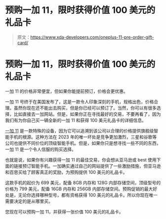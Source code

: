 # 预购一加 11，限时获得价值 100 美元的礼品卡

> 原文：<https://www.xda-developers.com/oneplus-11-pre-order-gift-card/>

# 预购一加 11，限时获得价值 100 美元的礼品卡

一加 11 的价格非常便宜，但如果你能提前预订，价格会更优惠。

一加 11 号终于在美国发布了，这是一款令人印象深刻的手机，规格出色，价格合理。虽然你现在还不能出去购买，但是你已经可以预订了。当然，你可以有很多选择，比如直接去一加网站。但是，如果你正在寻找最好的交易，不要再看了，因为我们有为你自己买一辆全新的一加 11 和获得 100 美元礼品卡的详细信息。

[一加 11](https://www.xda-developers.com/oneplus-11-review/) 是一款特殊的设备，因为它可以追溯到该公司以合理的价格提供旗舰级智能手机的根源。这种方法在 2023 年的唯一坏处是竞争更加激烈，三星和谷歌等公司也提供不同价位的顶级智能手机。但是，如果你只是想寻找一些不同的东西，一加 11 是一个令人信服的购买选择。

也就是说，如果你有兴趣获得一加 11 的最佳交易，你会想从亚马逊或 best 使用下面的链接预订智能手机。一加确实通过自己的网站提供了一些激励措施，但亚马逊和百思买给了顾客真正的奖励，为预购提供 100 美元的礼品卡。

这款手机的起价为 699 美元，配备 8GB 内存和 128G 内部存储空间，顶级型号的价格为 799 美元，配备 16GB 内存和 256GB 内部存储空间。预购促销的最大好处是，无论你选择哪种型号，都有资格获得 100 美元的礼品卡。所以你现在唯一需要决定的是从哪里买。

您现在可以预购一加 11，并获得一张价值 100 美元的礼品卡。